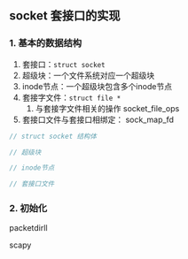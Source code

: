 ## socket 套接口的实现 


### 1. 基本的数据结构

1. 套接口：`struct socket`
2. 超级块：一个文件系统对应一个超级块
3. inode节点：一个超级块包含多个inode节点
4. 套接字文件：`struct file *`
	1. 与套接字文件相关的操作 socket_file_ops
5. 套接口文件与套接口相绑定： sock_map_fd

~~~c
// struct socket 结构体

// 超级块

// inode节点

// 套接口文件
~~~

### 2. 初始化


packetdirll

scapy
